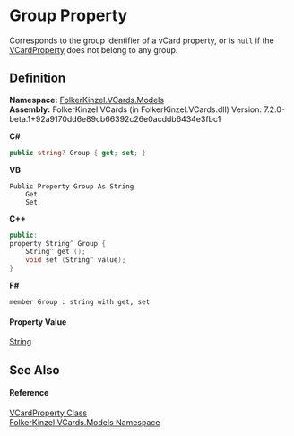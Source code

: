 # Group Property


Corresponds to the group identifier of a vCard property, or is `null` if the <a href="e1395eb9-792c-c4d8-ee22-97939a91c58e.md">VCardProperty</a> does not belong to any group.



## Definition
**Namespace:** <a href="10623553-9342-5b8f-9df4-6e7d1075f3df.md">FolkerKinzel.VCards.Models</a>  
**Assembly:** FolkerKinzel.VCards (in FolkerKinzel.VCards.dll) Version: 7.2.0-beta.1+92a9170dd6e89cb66392c26e0acddb6434e3fbc1

**C#**
``` C#
public string? Group { get; set; }
```
**VB**
``` VB
Public Property Group As String
	Get
	Set
```
**C++**
``` C++
public:
property String^ Group {
	String^ get ();
	void set (String^ value);
}
```
**F#**
``` F#
member Group : string with get, set
```



#### Property Value
<a href="https://learn.microsoft.com/dotnet/api/system.string" target="_blank" rel="noopener noreferrer">String</a>

## See Also


#### Reference
<a href="e1395eb9-792c-c4d8-ee22-97939a91c58e.md">VCardProperty Class</a>  
<a href="10623553-9342-5b8f-9df4-6e7d1075f3df.md">FolkerKinzel.VCards.Models Namespace</a>  
